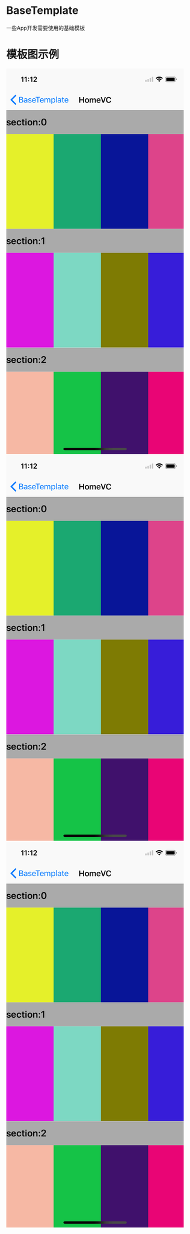 # BaseTemplate

一些App开发需要使用的基础模板

# 模板图示例

![模板1](https://github.com/GeeksChen/BaseTemplate/blob/main/1.png)![模板2](https://github.com/GeeksChen/BaseTemplate/blob/main/1.png)![模板3](https://github.com/GeeksChen/BaseTemplate/blob/main/1.png)


